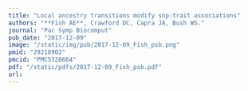 ```yaml
---
title: "Local ancestry transitions modify snp-trait associations"
authors: "**Fish AE**, Crawford DC, Capra JA, Bush WS."
journal: "Pac Symp Biocomput"
pub_date: "2017-12-09"
image: "/static/img/pub/2017-12-09_Fish_psb.png"
pmid: "29218902"
pmcid: "PMC5728664"
pdf: "/static/pdfs/2017-12-09_Fish_psb.pdf"
url: 
---
```

